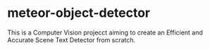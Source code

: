 # meteor-object-detector

This is a Computer Vision projecct aiming to create an Efficient and Accurate Scene Text Detector from scratch.
















